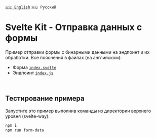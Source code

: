 [`🇺🇸 English`](README.md) `🇷🇺 Русский`

# Svelte Kit - Отправка данных с формы
Пример отправки формы с бинарными данными на эндпоинт и их обработки. 
Все пояснения в файлах (на английском):
- Форма [`index.svelte`](src/routes/index.svelte) 
- Эндпоинт [`index.js`](src/routes/index.js) 

<br>

## Тестирование примера
Запустите это пример выполнив команды из директории верхнего уровня (svelte-way):

```bash
npm i
npm run form-data
```
